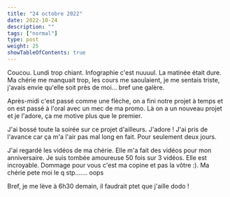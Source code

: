 ```yaml
---
title: "24 octobre 2022"
date: 2022-10-24
description: ""
tags: ["normal"]
type: post
weight: 25
showTableOfContents: true
---
```


Coucou. Lundi trop chiant. Infographie c'est nuuuul. La matinée était dure. Ma chérie me manquait trop, les cours me saoulaient, je me sentais triste, j'avais envie qu'elle soit près de moi... bref une galère.

Après-midi c'est passé comme une flèche, on a fini notre projet à temps et on est passé à l'oral avec un mec de ma promo. Là on a un nouveau projet et je l'adore, ça me motive plus que le premier.

J'ai bossé toute la soirée sur ce projet d'ailleurs. J'adore ! J'ai pris de l'avance car ça m'a l'air pas mal long en fait. Pour seulement deux jours.

J'ai regardé les vidéos de ma chérie. Elle m'a fait des vidéos pour mon anniversaire. Je suis tombée amoureuse 50 fois sur 3 vidéos. Elle est incroyable. Dommage pour vous c'est ma copine et pas la vôtre :). Ma chérie pete moi le q stp....... oops

Bref, je me lève à 6h30 demain, il faudrait ptet que j'aille dodo !


